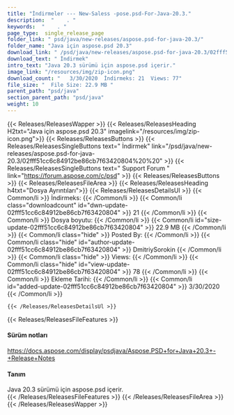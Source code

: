 ```yaml
---
title: "İndirmeler --- New-Saless -pose.psd-For-Java-20.3." 
description:  "    . " 
keywords:  "    . " 
page_type:  single_release_page
folder_link: " psd/java/new-releases/aspose.psd-for-java-20.3/"
folder_name: "Java için aspose.psd 20.3"
download_link: " /psd/java/new-releases/aspose.psd-for-java-20.3/02fff51cc6c84912be86cb7f63420804"
download_text: " İndirmek"
intro_text: "Java 20.3 sürümü için aspose.psd içerir."
image_link: "/resources/img/zip-icon.png"
download_count: "   3/30/2020  İndirmeks: 21  Views: 77"
file_size: "  File Size: 22.9 MB "
parent_path: "psd/java"
section_parent_path: "psd/java"
weight: 10
---
```


{{< Releases/ReleasesWapper >}}
  {{< Releases/ReleasesHeading H2txt="Java için aspose.psd 20.3" imagelink="/resources/img/zip-icon.png">}}
  {{< Releases/ReleasesButtons >}}
    {{< Releases/ReleasesSingleButtons text=" İndirmek" link="/psd/java/new-releases/aspose.psd-for-java-20.3/02fff51cc6c84912be86cb7f63420804%20%20" >}}
    {{< Releases/ReleasesSingleButtons text=" Support Forum " link="https://forum.aspose.com/c/psd" >}}
  {{< Releases/ReleasesButtons >}}
  {{< Releases/ReleasesFileArea >}}
    {{< Releases/ReleasesHeading h4txt="Dosya Ayrıntıları">}}
    {{< Releases/ReleasesDetailsUl >}}
            {{< Common/li  >}} İndirmeks: {{< /Common/li >}} 
      {{< Common/li class="downloadcount" id="dwn-update-02fff51cc6c84912be86cb7f63420804" >}} 21 {{< /Common/li >}} 
      {{< Common/li  >}} Dosya boyutu: {{< /Common/li >}} 
      {{< Common/li id="size-update-02fff51cc6c84912be86cb7f63420804" >}} 22.9 MB {{< /Common/li >}} 
      {{< Common/li  class="hide" >}} Posted By: {{< /Common/li >}} 
      {{< Common/li class="hide" id="author-update-02fff51cc6c84912be86cb7f63420804" >}} DmitriySorokin {{< /Common/li >}} 
      {{< Common/li class="hide"  >}} Views: {{< /Common/li >}} 
      {{< Common/li class="hide" id="view-update-02fff51cc6c84912be86cb7f63420804" >}} 78 {{< /Common/li >}} 
      {{< Common/li  >}} Ekleme Tarihi: {{< /Common/li >}} 
      {{< Common/li id="added-update-02fff51cc6c84912be86cb7f63420804" >}} 3/30/2020 {{< /Common/li >}} 

    {{< /Releases/ReleasesDetailsUl >}}

  {{< Releases/ReleasesFileFeatures >}}
      <h4>Sürüm notları</h4><div><a href="https://docs.aspose.com/display/psdjava/Aspose.PSD+for+Java+20.3+-+Release+Notes">https://docs.aspose.com/display/psdjava/Aspose.PSD+for+Java+20.3+-+Release+Notes</a></div><h4>Tanım</h4><div class="HTMLDescription">Java 20.3 sürümü için aspose.psd içerir.</div>
  {{< /Releases/ReleasesFileFeatures >}}
 {{< /Releases/ReleasesFileArea >}}
{{< /Releases/ReleasesWapper >}}


